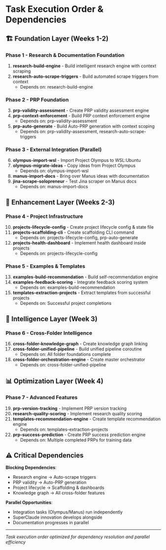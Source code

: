 # Task Execution Order & Dependencies

## 🏗️ Foundation Layer (Weeks 1-2)

### Phase 1 - Research & Documentation Foundation
1. **research-build-engine** - Build intelligent research engine with context scraping
2. **research-auto-scrape-triggers** - Build automated scrape triggers from context
   - Depends on: research-build-engine

### Phase 2 - PRP Foundation
3. **prp-validity-assessment** - Create PRP validity assessment engine
4. **prp-context-enforcement** - Build PRP context enforcement engine
   - Depends on: prp-validity-assessment
5. **prp-auto-generate** - Build Auto-PRP generation with context scoping
   - Depends on: prp-validity-assessment, research-auto-scrape-triggers

### Phase 3 - External Integration (Parallel)
6. **olympus-import-wsl** - Import Project Olympus to WSL:Ubuntu
7. **olympus-migrate-ideas** - Copy ideas from Project Olympus
   - Depends on: olympus-import-wsl
8. **manus-import-docs** - Bring over Manus ideas with documentation
9. **jina-scrape-solopreneur** - Test Jina scraper on Manus docs
   - Depends on: manus-import-docs

## 🚀 Enhancement Layer (Weeks 2-3)

### Phase 4 - Project Infrastructure
10. **projects-lifecycle-config** - Create project lifecycle config & state file
11. **projects-scaffolding-cli** - Create scaffolding CLI command
    - Depends on: projects-lifecycle-config, prp-auto-generate
12. **projects-health-dashboard** - Implement health dashboard inside projects
    - Depends on: projects-lifecycle-config

### Phase 5 - Examples & Templates
13. **examples-build-recommendation** - Build self-recommendation engine
14. **examples-feedback-scoring** - Integrate feedback scoring system
    - Depends on: examples-build-recommendation
15. **templates-extraction-projects** - Extract templates from successful projects
    - Depends on: Successful project completions

## 🧠 Intelligence Layer (Week 3)

### Phase 6 - Cross-Folder Intelligence
16. **cross-folder-knowledge-graph** - Create knowledge graph linking
17. **cross-folder-unified-pipeline** - Build unified pipeline coroutine
    - Depends on: All folder foundations complete
18. **cross-folder-orchestration-engine** - Create master orchestrator
    - Depends on: cross-folder-unified-pipeline

## 📊 Optimization Layer (Week 4)

### Phase 7 - Advanced Features
19. **prp-version-tracking** - Implement PRP version tracking
20. **research-quality-scoring** - Implement research quality scoring
21. **templates-recommendation-engine** - Create template recommendation engine
    - Depends on: templates-extraction-projects
22. **prp-success-prediction** - Create PRP success prediction engine
    - Depends on: Multiple completed PRPs for training data

## ⚠️ Critical Dependencies

**Blocking Dependencies**:
- Research engine → Auto-scrape triggers
- PRP validity → Auto-PRP generation  
- Project lifecycle → Scaffolding & dashboards
- Knowledge graph → All cross-folder features

**Parallel Opportunities**:
- Integration tasks (Olympus/Manus) run independently
- SuperClaude innovation develops alongside
- Documentation progresses in parallel

---
*Task execution order optimized for dependency resolution and parallel efficiency*